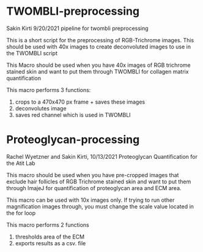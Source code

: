 # TWOMBLI-preprocessing
Sakin Kirti 9/20/2021
pipeline for twombli preprocessing

This is a short script for the preprocessing of RGB-Trichrome images. This should be used with 40x images to create deconvoluted images to use in the TWOMBLI script

This Macro should be used when you have 40x images of RGB trichrome stained
skin and want to put them through TWOMBLI for collagen matrix quantification

This macro performs 3 functions:  
1. crops to a 470x470 px frame + saves these images  
2. deconvolutes image
3. saves red channel which is used in TWOMBLI

# Proteoglycan-processing
Rachel Wyetzner and Sakin Kirti, 10/13/2021
Proteoglycan Quantification for the Atit Lab 

This macro should be used when you have pre-cropped images that exclude hair follicles of RGB Trichrome
stained skin and want to put them through ImajeJ for quantification of proteoglycan area and ECM area.

This macro can be used with 10x images only. If trying to run other magnification images through, 
you must change the scale value located in the for loop

This macro performs 2 functions
1. thresholds area of the ECM
2. exports results as a csv. file
